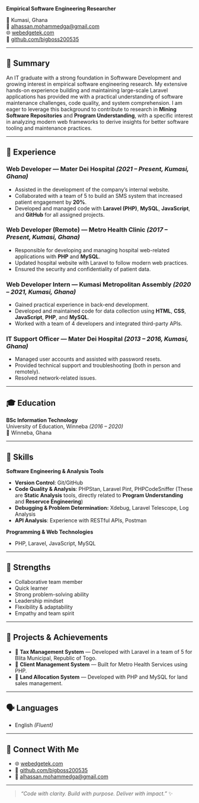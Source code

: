 
**Empirical Software Engineering Researcher**

📍 Kumasi, Ghana  
📧 [alhassan.mohammedga@gmail.com](mailto:alhassan.mohammedga@gmail.com)  
🌐 [webedgetek.com](https://webedgetek.com)  
🐙 [github.com/bigboss200535](https://github.com/bigboss200535)  

---

## 🧭 Summary
An IT graduate with a strong foundation in Softwware Development and growing interest in empirical software engineering research. My extensive hands-on experience building and maintaining large-scale Laravel applications has provided me with a practical understanding of software maintenance challenges, code quality, and system comprehension. I am eager to leverage this background to contribute to research in **Mining Software Repositories** and **Program Understanding**, with  a specific interest in analyzing modern web frameworks to derive insights for better software tooling and maintenance practices. 


---

## 💼 Experience

### Web Developer — Mater Dei Hospital *(2021 – Present, Kumasi, Ghana)*
- Assisted in the development of the company’s internal website.  
- Collaborated with a team of 5 to build an SMS system that increased patient engagement by **20%**.  
- Developed and managed code with **Laravel (PHP)**, **MySQL**, **JavaScript**, and **GitHub** for all assigned projects.

### Web Developer (Remote) — Metro Health Clinic *(2017 – Present, Kumasi, Ghana)*
- Responsible for developing and managing hospital web-related applications with **PHP** and **MySQL**.  
- Updated hospital website with Laravel to follow modern web practices.  
- Ensured the security and confidentiality of patient data.

### Web Developer Intern — Kumasi Metropolitan Assembly *(2020 – 2021, Kumasi, Ghana)*
- Gained practical experience in back-end development.  
- Developed and maintained code for data collection using **HTML**, **CSS**, **JavaScript**, **PHP**, and **MySQL**.  
- Worked with a team of 4 developers and integrated third-party APIs.

### IT Support Officer — Mater Dei Hospital *(2013 – 2016, Kumasi, Ghana)*
- Managed user accounts and assisted with password resets.  
- Provided technical support and troubleshooting (both in person and remotely).  
- Resolved network-related issues.

---

## 🎓 Education

**BSc Information Technology**  
University of Education, Winneba *(2016 – 2020)*  
📍 Winneba, Ghana

---

## 🧰 Skills

**Software Engineering & Analysis Tools**
 - **Version Control**: Git/GitHub
 - **Code Quality & Analysis**: PHPStan, Laravel Pint, PHPCodeSniffer (These are **Static Analysis** tools, directly related to **Program Understanding** and **Reservce Engineering**)
- **Debugging & Problem Determination:** Xdebug, Laravel Telescope, Log Analysis
- **API Analysis**: Experience with RESTful APIs, Postman

**Programming & Web Technologies**
- PHP, Laravel, JavaScript, MySQL  


---

## 🌟 Strengths

- Collaborative team member  
- Quick learner  
- Strong problem-solving ability  
- Leadership mindset  
- Flexibility & adaptability  
- Empathy and team spirit

---

## 🚀 Projects & Achievements

- 💼 **Tax Management System** — Developed with Laravel in a team of 5 for Blita Municipal, Republic of Togo.  
- 🏥 **Client Management System** — Built for Metro Health Services using PHP.  
- 🏡 **Land Allocation System** — Developed with PHP and MySQL for land sales management.

---

## 🗣️ Languages

- English *(Fluent)*

---

## 🧭 Connect With Me

- 🌐 [webedgetek.com](https://webedgetek.com)  
- 🐙 [github.com/bigboss200535](https://github.com/bigboss200535)  
- 📧 [alhassan.mohammedga@gmail.com](mailto:alhassan.mohammedga@gmail.com)

---
> _“Code with clarity. Build with purpose. Deliver with impact.”_ ✨
